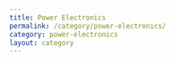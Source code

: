 ```yaml
---
title: Power Electronics
permalink: /category/power-electronics/
category: power-electronics
layout: category
---
```

